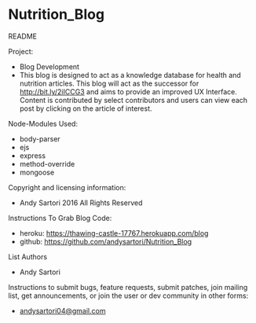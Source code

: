 # Nutrition_Blog

README

Project:
- Blog Development
- This blog is designed to act as a knowledge database for health and nutrition articles. This blog will act as the successor for http://bit.ly/2iICCG3 and aims to provide an improved UX Interface. Content is contributed by select contributors and users can view each post by clicking on the article of interest. 


Node-Modules Used:
- body-parser
- ejs
- express
- method-override
- mongoose 

Copyright and licensing information:
- Andy Sartori 2016 All Rights Reserved

Instructions To Grab Blog Code:
- heroku: https://thawing-castle-17767.herokuapp.com/blog
- github: https://github.com/andysartori/Nutrition_Blog

List Authors
- Andy Sartori

Instructions to submit bugs, feature requests, submit patches, join mailing list, get announcements, or join the user or dev community in other forms:
- andysartori04@gmail.com

